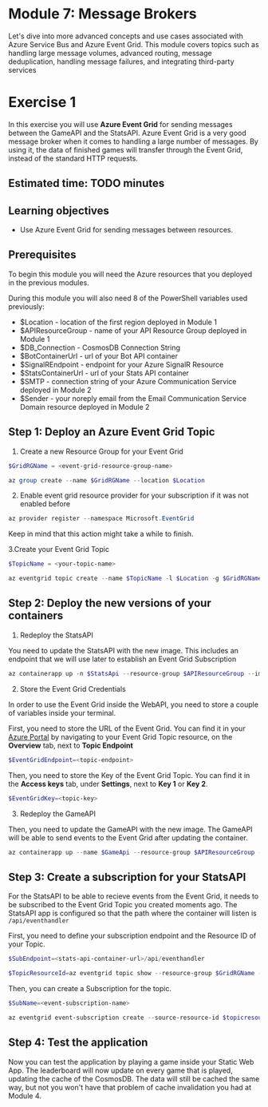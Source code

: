 # Module 7: Message Brokers
Let's dive into more advanced concepts and use cases associated with Azure Service Bus and Azure Event Grid. This module covers topics such as handling large message volumes, advanced routing, message deduplication, handling message failures, and integrating third-party services
# Exercise 1
In this exercise you will use **Azure Event Grid** for sending messages between the GameAPI and the StatsAPI. Azure Event Grid is a very good message broker when it comes to handling a large number of messages. By using it, the data of finished games will transfer through the Event Grid, instead of the standard HTTP requests. 

## Estimated time: TODO minutes

## Learning objectives
   - Use Azure Event Grid for sending messages between resources.
   
## Prerequisites

To begin this module you will need the Azure resources that you deployed in the previous modules.

During this module you will also need 8 of the PowerShell variables used previously:
 - $Location - location of the first region deployed in Module 1
 - $APIResourceGroup  - name of your API Resource Group deployed in Module 1
 - $DB_Connection - CosmosDB Connection String
 - $BotContainerUrl - url of your Bot API container
 - $SignalREndpoint - endpoint for your Azure SignalR Resource
 - $StatsContainerUrl - url of your Stats API container
 - $SMTP - connection string of your Azure Communication Service deployed in Module 2
 - $Sender - your noreply email from the Email Communication Service Domain resource deployed in Module 2
	
## Step 1: Deploy an Azure Event Grid Topic

1. Create a new Resource Group for your Event Grid
```powershell
$GridRGName = <event-grid-resource-group-name>
```

```powershell
az group create --name $GridRGName --location $Location
```
2. Enable event grid resource provider for your subscription if it was not enabled before

```powershell
az provider register --namespace Microsoft.EventGrid
```
Keep in mind that this action might take a while to finish.

3.Create your Event Grid Topic 
```powershell
$TopicName = <your-topic-name>
```
```powershell
az eventgrid topic create --name $TopicName -l $Location -g $GridRGName
```

## Step 2: Deploy the new versions of your containers

1. Redeploy the StatsAPI
 
You need to update the StatsAPI with the new image. This includes an endpoint that we will use later to establish an Event Grid Subscription
```powershell
az containerapp up -n $StatsApi --resource-group $APIResourceGroup --image sergiu017/stats-api:latest --env-vars STATS_API_DB_CONNECTION_STRING=$DB_Connection STATS_API_TTL=$TTL
```
2. Store the Event Grid Credentials

In order to use the Event Grid inside the WebAPI, you need to store a couple of variables inside your terminal.

First, you need to store the URL of the Event Grid. You can find it in your [Azure Portal](https://portal.azure.com/) by navigating to your Event Grid Topic resource, on the **Overview** tab, next to **Topic Endpoint**

```powershell
$EventGridEndpoint=<topic-endpoint>
```
Then, you need to store the Key of the Event Grid Topic. You can find it in the **Access keys** tab, under **Settings**, next to **Key 1** or **Key 2**.

```powershell
$EventGridKey=<topic-key>
```
3. Redeploy the GameAPI

Then, you need to update the GameAPI with the new image. The GameAPI will be able to send events to the Event Grid after updating the container.
```powershell
az containerapp up --name $GameApi --resource-group $APIResourceGroup --image sergiu017/game-api:latest --env-vars GAME_API_SIGNALR=$SignalREndpoint GAME_API_BOTAPI=$BotContainerUrl GAME_API_HOST=$GameContainerUrl GAME_API_SMTPSERVER=$SMTP GAME_API_SMTP_SENDER=$Sender GAME_API_STATSAPI=$StatsContainerUrl GAME_API_EVENT_GRID_ENDPOINT=$EventGridEndpoint GAME_API_EVENT_GRID_KEY=$EventGridKey
```
## Step 3: Create a subscription for your StatsAPI
For the StatsAPI to be able to recieve events from the Event Grid, it needs to be subscribed to the Event Grid Topic you created moments ago.
The StatsAPI app is configured so that the path where the container will listen is `/api/eventhandler`

First, you need to define your subscription endpoint and the Resource ID of your Topic.

```powershell
$SubEndpoint=<stats-api-container-url>/api/eventhandler
```
```powershell
$TopicResourceId=az eventgrid topic show --resource-group $GridRGName --name $topicname --query "id" --output tsv
```
Then, you can create a Subscription for the topic.
```powershell
$SubName=<event-subscription-name>
```
```powershell
az eventgrid event-subscription create --source-resource-id $topicresourceid --name $SubName --endpoint $SubEndpoint
```
## Step 4: Test the application

Now you can test the application by playing a game inside your Static Web App.
The leaderboard will now update on every game that is played, updating the cache of the CosmosDB. The data will still be cached the same way, but not you won't have that problem of cache invalidation you had at Module 4.

